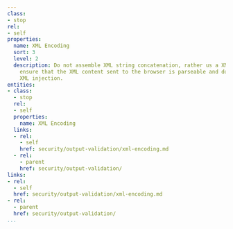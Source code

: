 ```yaml
---
class:
- stop
rel:
- self
properties:
  name: XML Encoding
  sort: 3
  level: 2
  description: Do not assemble XML string concatenation, rather us a XML serializer,
    ensure that the XML content sent to the browser is parseable and does not contain
    XML injection.
entities:
- class:
  - stop
  rel:
  - self
  properties:
    name: XML Encoding
  links:
  - rel:
    - self
    href: security/output-validation/xml-encoding.md
  - rel:
    - parent
    href: security/output-validation/
links:
- rel:
  - self
  href: security/output-validation/xml-encoding.md
- rel:
  - parent
  href: security/output-validation/
...
```

